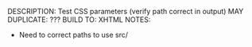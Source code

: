 DESCRIPTION: Test CSS parameters (verify path correct in output)
MAY DUPLICATE: ???
BUILD TO: XHTML
NOTES: 
* Need to correct paths to use src/